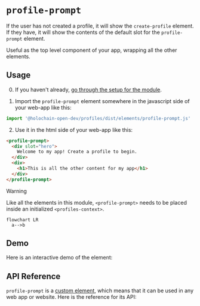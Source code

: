 # `profile-prompt`

If the user has not created a profile, it will show the `create-profile` element. If they have, it will show the contents of the default slot for the `profile-prompt` element.

Useful as the top level component of your app, wrapping all the other elements.


## Usage

0. If you haven't already, [go through the setup for the module](/setup).

1. Import the `profile-prompt` element somewhere in the javascript side of your web-app like this:

```js
import '@holochain-open-dev/profiles/dist/elements/profile-prompt.js'
```

2. Use it in the html side of your web-app like this:

```html
<profile-prompt>
  <div slot="hero">
    Welcome to my app! Create a profile to begin.
  </div>
  <div>
    <h1>This is all the other content for my app</h1>
  </div>
</profile-prompt>
```

> [!WARNING]
> Like all the elements in this module, `<profile-prompt>` needs to be placed inside an initialized `<profiles-context>`.

```mermaid
flowchart LR
  a-->b
```

## Demo

Here is an interactive demo of the element:

<element-demo>
</element-demo>

<script setup>
import { onMounted } from 'vue'
import {
  ProfilesZomeMock,
  demoProfiles,
} from "@holochain-open-dev/profiles/dist/mocks.js";
import { ProfilesStore, ProfilesClient } from "@holochain-open-dev/profiles";
import { decodeHashFromBase64 } from '@holochain/client';
import { render, html } from 'lit';

onMounted(async () => {
  // Elements need to be imported on the client side, not the SSR side
  // Reference: https://vitepress.dev/guide/ssr-compat#importing-in-mounted-hook
  await import('@api-viewer/docs/lib/api-docs.js');
  await import('@api-viewer/demo/lib/api-demo.js');
  await import('@holochain-open-dev/profiles/dist/elements/profiles-context.js');
  await import('@holochain-open-dev/profiles/dist/elements/profile-prompt.js');

  demoProfiles().then(profiles => {
    const mock = new ProfilesZomeMock(
      profiles,
      decodeHashFromBase64("uhCAk8OKb2hznzG023xxh_vR3Q7Y4IEOAo4B0QN7ZhbGYeww")
    );
    
    render(html`
  <profiles-context .store=${new ProfilesStore(new ProfilesClient(mock, "lobby"))}>
    <api-demo src="custom-elements.json" only="profile-prompt" exclude-knobs="store">
      <template data-element="profile-prompt" data-target="slot">
        <div slot="hero">Welcome to my app! Create a profile to begin.</div>
        <div>This is where the content for the application should go.</div>
      </template>
    </api-demo>
  </profiles-context>
  `, document.querySelector('element-demo'))
  })

})

</script>

## API Reference

`profile-prompt` is a [custom element](https://web.dev/articles/custom-elements-v1), which means that it can be used in any web app or website. Here is the reference for its API:

<api-docs src="custom-elements.json" only="profile-prompt">
</api-docs>

